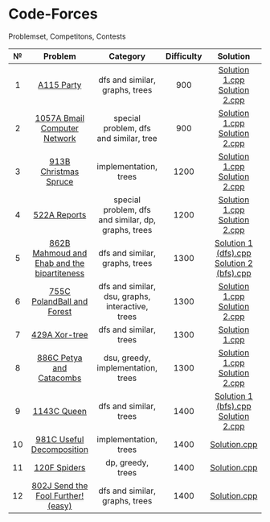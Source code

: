 # Code-Forces
Problemset, Competitons, Contests

№|Problem|Category|Difficulty|Solution
:-:|:-:|:-:|:-:|:-:
1|[A115 Party](https://github.com/andy489/Code-Forces/blob/master/PROBLEMSET/115A%20Party.pdf)|dfs and similar, graphs, trees|900|[Solution 1.cpp](https://github.com/andy489/Code-Forces/blob/master/PROBLEMSET/115A%20Party%20S1.cpp)<br>[Solution 2.cpp](https://github.com/andy489/Code-Forces/blob/master/PROBLEMSET/115A%20Party%20S2.cpp)
2|[1057A Bmail Computer Network](https://github.com/andy489/Code-Forces/blob/master/PROBLEMSET/1057A%20Bmail%20Computer%20Network.pdf)|special problem, dfs and similar, tree|900|[Solution 1.cpp](https://github.com/andy489/Code-Forces/blob/master/PROBLEMSET/1057A%20Bmail%20Computer%20Network%20S1.cpp)<br>[Solution 2.cpp](https://github.com/andy489/Code-Forces/blob/master/PROBLEMSET/1057A%20Bmail%20Computer%20Network%20S2.cpp)
3|[913B Christmas Spruce](https://github.com/andy489/Code-Forces/blob/master/PROBLEMSET/913B%20Christmas%20Spruce.pdf)|implementation, trees|1200|[Solution 1.cpp](https://github.com/andy489/Code-Forces/blob/master/PROBLEMSET/913B%20Christmas%20Spruce%20S1.cpp)<br>[Solution 2.cpp](https://github.com/andy489/Code-Forces/blob/master/PROBLEMSET/913B%20Christmas%20Spruce%20S2.cpp)
4|[522A Reports](https://github.com/andy489/Code-Forces/blob/master/PROBLEMSET/522A%20Reports.pdf)|special problem, dfs and similar, dp, graphs, trees|1200|[Solution 1.cpp](https://github.com/andy489/Code-Forces/blob/master/PROBLEMSET/522A%20Reports%20S1.cpp)<br>[Solution 2.cpp](https://github.com/andy489/Code-Forces/blob/master/PROBLEMSET/522A%20Reports%20S2.cpp)
5|[862B Mahmoud and Ehab and the bipartiteness](https://github.com/andy489/Code-Forces/blob/master/PROBLEMSET/862B%20Mahmoud%20and%20Ehab%20and%20the%20bipartiteness.pdf)|dfs and similar, graphs, trees|1300|[Solution 1 (dfs).cpp](https://github.com/andy489/Code-Forces/blob/master/PROBLEMSET/862B%20Mahmoud%20and%20Ehab%20and%20the%20bipartiteness%20S1.cpp)<br>[Solution 2 (bfs).cpp](https://github.com/andy489/Code-Forces/blob/master/PROBLEMSET/862B%20Mahmoud%20and%20Ehab%20and%20the%20bipartiteness%20S2.cpp)
6|[755C PolandBall and Forest]()|dfs and similar, dsu, graphs, interactive, trees|1300|[Solution 1.cpp](https://github.com/andy489/Code-Forces/blob/master/PROBLEMSET/755C%20PolandBall%20and%20Forest%20S1.cpp)<br>[Solution 2.cpp](https://github.com/andy489/Code-Forces/blob/master/PROBLEMSET/755C%20PolandBall%20and%20Forest%20S2.cpp)
7|[429A Xor-tree](https://github.com/andy489/Code-Forces/blob/master/PROBLEMSET/429A%20Xor-tree.pdf)|dfs and similar, trees|1300|[Solution 1.cpp](https://github.com/andy489/Code-Forces/blob/master/PROBLEMSET/429A%20Xor-tree%20S1.cpp)
8|[886C Petya and Catacombs](https://github.com/andy489/Code-Forces/blob/master/PROBLEMSET/886C%20Petya%20and%20Catacombs.pdf)|dsu, greedy, implementation, trees|1300|[Solution 1.cpp](https://github.com/andy489/Code-Forces/blob/master/PROBLEMSET/886C%20Petya%20and%20Catacombs%20S1.cpp)<br>[Solution 2.cpp](https://github.com/andy489/Code-Forces/blob/master/PROBLEMSET/886C%20Petya%20and%20Catacombs%20S2.cpp)
9|[1143C Queen](https://github.com/andy489/Code-Forces/blob/master/PROBLEMSET/1143C%20Queen.pdf)|dfs and similar, trees|1400|[Solution 1 (bfs).cpp](https://github.com/andy489/Code-Forces/blob/master/PROBLEMSET/1143C%20Queen%20S1.cpp)<br>[Solution 2.cpp](https://github.com/andy489/Code-Forces/blob/master/PROBLEMSET/1143C%20Queen%20S2.cpp)
10|[981C Useful Decomposition](https://github.com/andy489/Code-Forces/blob/master/PROBLEMSET/981C%20Useful%20Decomposition.pdf)|implementation, trees|1400|[Solution.cpp](https://github.com/andy489/Code-Forces/blob/master/PROBLEMSET/981C%20Useful%20Decomposition.cpp)
11|[120F Spiders](https://codeforces.com/problemset/problem/120/F)|dp, greedy, trees|1400|[Solution.cpp](https://github.com/andy489/Code-Forces/blob/master/PROBLEMSET/120F%20Spiders.cpp)
12|[802J Send the Fool Further! (easy)](https://codeforces.com/problemset/problem/802/J)|dfs and similar, graphs, trees|1400|[Solution.cpp](https://github.com/andy489/Code-Forces/blob/master/PROBLEMSET/802J%20Send%20the%20Fool%20Further!%20(easy).cpp)

